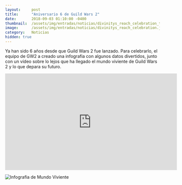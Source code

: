 ```yaml
---
layout:     post
title:      "Aniversario 6 de Guild Wars 2"
date:       2018-09-03 01:10:00 -0400
thumbnail:  /assets/img/entradas/noticias/divinitys_reach_celebration_thumbnail.jpg
image:      /assets/img/entradas/noticias/divinitys_reach_celebration.jpg
category:   Noticias
hidden: true
---
```


Ya han sido 6 años desde que Guild Wars 2 fue lanzado. Para celebrarlo, el equipo de GW2 a creado una infografia con algunos datos divertidos, junto con un vídeo sobre lo lejos que ha llegado el mundo viviente de Guild Wars 2 y lo que depara su futuro.

<p><iframe width="560" height="315" src="https://www.youtube.com/embed/XuxqDsatNAk" frameborder="0" allow="autoplay; encrypted-media" allowfullscreen></iframe></p>

![Infografia de Mundo Viviente](https://gw2guias.com/assets/img/entradas/noticias/GW2_LW_Inforgraphic_2018_ES-590x3038.jpg "Infografia de Mundo Viviente")
